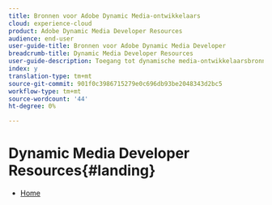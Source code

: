 ```yaml
---
title: Bronnen voor Adobe Dynamic Media-ontwikkelaars
cloud: experience-cloud
product: Adobe Dynamic Media Developer Resources
audience: end-user
user-guide-title: Bronnen voor Adobe Dynamic Media Developer
breadcrumb-title: Dynamic Media Developer Resources
user-guide-description: Toegang tot dynamische media-ontwikkelaarsbronnen, zoals de Viewers Reference Guide, Image Production System API, Image Serving and Rendering API en gearchiveerde Scene7-releaseopmerkingen.
index: y
translation-type: tm+mt
source-git-commit: 901f0c3986715279e0c696db93be2048343d2bc5
workflow-type: tm+mt
source-wordcount: '44'
ht-degree: 0%

---
```



# Dynamic Media Developer Resources{#landing}

+ [Home](/help/landing/home.md)

<!--This TOC may not be necessary. Not sure, so leaving it in.
+ [Viewers Reference Guide](/help/aem-viewers-ref/home.md)
+ [IS/IR API](/help/aem-is-ir-api/home.md)
+ [IPS API](/help/aem-ips-api/c-overview.md)
+ [Image Authoring](/help/aem-ia/aem-ia-home.md)
+ Vignette Automation Module for Python{#vignette}
  + [Vignette Automation Module for Python](/help/vignette-automation-module-for-python/c-vampyhome.md)
+ [Dynamic Media Classic Release Notes](/help/s7-release-notes/home.md)
-->
